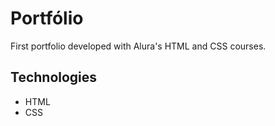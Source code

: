 # Portfólio

First portfolio developed with Alura's HTML and CSS courses.

## Technologies

- HTML
- CSS
